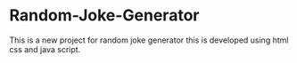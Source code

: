 # Random-Joke-Generator
This is a new project for random joke generator this is developed using html css and java script.
